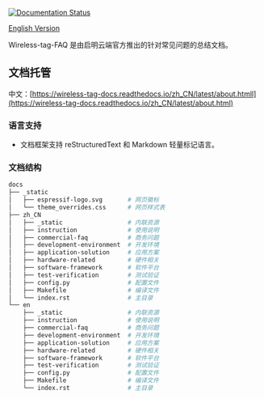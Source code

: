 [![Documentation Status](https://readthedocs.org/projects/geekheart-docs/badge/?version=latest)](https://geekheart-docs.readthedocs.io/zh/latest/?badge=latest)

[English Version](./README.md)

Wireless-tag-FAQ 是由启明云端官方推出的针对常见问题的总结文档。

## 文档托管

中文：[https://wireless-tag-docs.readthedocs.io/zh_CN/latest/about.htmll](https://wireless-tag-docs.readthedocs.io/zh_CN/latest/about.html)


### 语言支持

* 文档框架支持 reStructuredText 和 Markdown 轻量标记语言。

### 文档结构

``` bash
docs
├── _static
│   ├── espressif-logo.svg       # 网页徽标
│   └── theme_overrides.css      # 网页样式表
├── zh_CN
│   ├── _static                  # 内联资源
│   ├── instruction              # 使用说明
│   ├── commercial-faq           # 商务问题
│   ├── development-environment  # 开发环境
│   ├── application-solution     # 应用方案
│   ├── hardware-related         # 硬件相关
│   ├── software-framework       # 软件平台
│   ├── test-verification        # 测试验证
│   ├── config.py                # 配置文件
│   ├── Makefile                 # 编译文件
│   └── index.rst                # 主目录
└── en
    ├── _static                  # 内联资源
    ├── instruction              # 使用说明
    ├── commercial-faq           # 商务问题
    ├── development-environment  # 开发环境
    ├── application-solution     # 应用方案
    ├── hardware-related         # 硬件相关
    ├── software-framework       # 软件平台
    ├── test-verification        # 测试验证
    ├── config.py                # 配置文件
    ├── Makefile                 # 编译文件
    └── index.rst                # 主目录
```